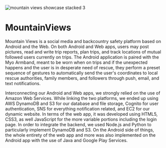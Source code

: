 
![mountain views showcase stacked 3](https://user-images.githubusercontent.com/29645585/35462682-f5533b98-02ba-11e8-8245-56d4febd1822.png)

# MountainViews
Mountain Views is a social media and backcountry safety platform based on Android and the Web. On both Android and Web apps, users may post pictures, read and write trip reports, plan trips, and track locations of mutual followed users currently on trips. The Android application is paired with the Myo Armband, meant to be worn when on trips and if the unexpected happens and the user is in desperate need of rescue, they perform a preset sequence of gestures to automatically send the user's coordinates to local rescue authorities, family members, and followers through push, email, and text notifications.

Interconnecting our Android and Web apps, we strongly relied on the use of Amazon Web Services. While linking the two platforms, we ended up using AWS DynamoDB and S3 for our database and file storage, Cognito for user authentication, SNS for everything notification related, and EC2 for our dynamic website. In terms of the web app, it was developed using HTML5, CSS3, as well JavaScript for the more variable portions including the login page. In order to integrate the backend, we used Node.js and Python to particularly implement DynamoDB and S3. On the Android side of things, the whole entirety of the web app and more was also implemented on the Android app with the use of Java and Google Play Services.
